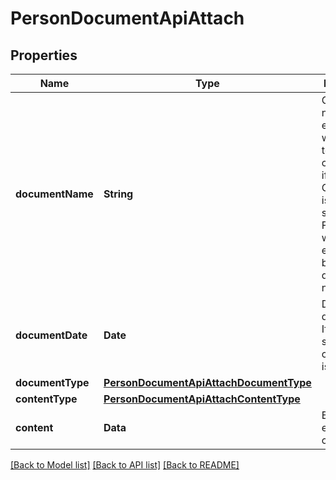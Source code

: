 # PersonDocumentApiAttach

## Properties
Name | Type | Description | Notes
------------ | ------------- | ------------- | -------------
**documentName** | **String** | Original file name. If has extension, will be used to determine content type if ContentType is not specified. File name without extension becomes document name. | 
**documentDate** | **Date** | Document date / time. If not specified, current date is used | [optional] 
**documentType** | [**PersonDocumentApiAttachDocumentType**](PersonDocumentApiAttachDocumentType.md) |  | [optional] 
**contentType** | [**PersonDocumentApiAttachContentType**](PersonDocumentApiAttachContentType.md) |  | [optional] 
**content** | **Data** | Base64 encoded file content | 

[[Back to Model list]](../README.md#documentation-for-models) [[Back to API list]](../README.md#documentation-for-api-endpoints) [[Back to README]](../README.md)


